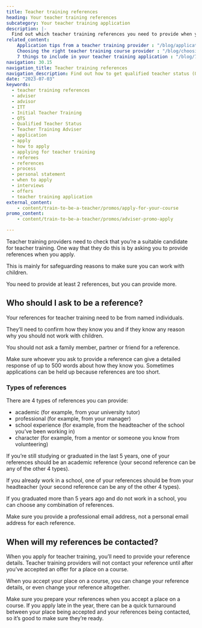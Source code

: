```yaml
---
title: Teacher training references
heading: Your teacher training references
subcategory: Your teacher training application
description: |-
  Find out which teacher training references you need to provide when you apply to train to be a teacher and what they'll need to include.
related_content:
    Application tips from a teacher training provider : "/blog/application-tips-from-a-teacher-training-provider"
    Choosing the right teacher training course provider : "/blog/choosing-the-right-teacher-training-course-provider"
    7 things to include in your teacher training application : "/blog/7-things-to-include-in-your-teacher-training-application"
navigation: 30.15
navigation_title: Teacher training references
navigation_description: Find out how to get qualified teacher status (QTS) through postgraduate teacher training if you have a degree or you’re studying for one. 
date: "2023-07-03"
keywords:
  - teacher training references
  - adviser
  - advisor
  - ITT
  - Initial Teacher Training
  - QTS
  - Qualified Teacher Status
  - Teacher Training Adviser
  - application
  - apply
  - how to apply
  - applying for teacher training
  - referees
  - references
  - process
  - personal statement
  - when to apply
  - interviews
  - offers
  - teacher training application
external_content:
    - content/train-to-be-a-teacher/promos/apply-for-your-course
promo_content:
    - content/train-to-be-a-teacher/promos/adviser-promo-apply

---
```


Teacher training providers need to check that you’re a suitable candidate for teacher training. One way that they do this is by asking you to provide references when you apply. 

This is mainly for safeguarding reasons to make sure you can work with children. 

You need to provide at least 2 references, but you can provide more.

## Who should I ask to be a reference? 

Your references for teacher training need to be from named individuals. 

They’ll need to confirm how they know you and if they know any reason why you should not work with children. 

You should not ask a family member, partner or friend for a reference. 

Make sure whoever you ask to provide a reference can give a detailed response of up to 500 words about how they know you. Sometimes applications can be held up because references are too short. 

### Types of references 

There are 4 types of references you can provide: 

* academic (for example, from your university tutor) 
* professional (for example, from your manager) 
* school experience (for example, from the headteacher of the school you’ve been working in) 
* character (for example, from a mentor or someone you know from volunteering) 

If you’re still studying or graduated in the last 5 years, one of your references should be an academic reference (your second reference can be any of the other 4 types). 

If you already work in a school, one of your references should be from your headteacher (your second reference can be any of the other 4 types). 

If you graduated more than 5 years ago and do not work in a school, you can choose any combination of references. 

Make sure you provide a professional email address, not a personal email address for each reference. 

## When will my references be contacted? 

When you apply for teacher training, you’ll need to provide your reference details. Teacher training providers will not contact your reference until after you’ve accepted an offer for a place on a course. 

When you accept your place on a course, you can change your reference details, or even change your reference altogether. 

Make sure you prepare your references when you accept a place on a course. If you apply late in the year, there can be a quick turnaround between your place being accepted and your references being contacted, so it’s good to make sure they’re ready.
